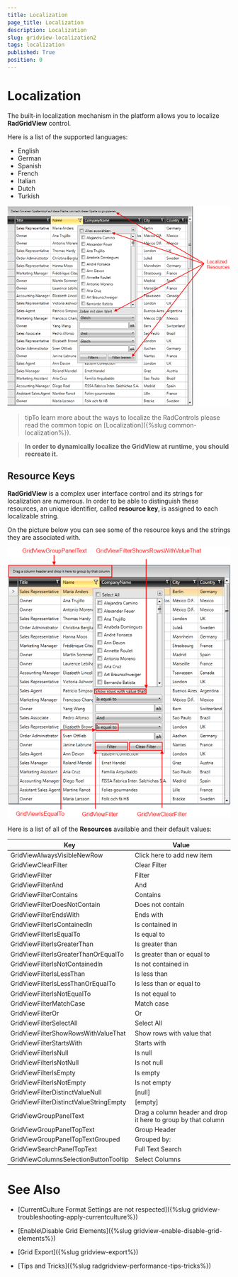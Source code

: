 ```yaml
---
title: Localization
page_title: Localization
description: Localization
slug: gridview-localization2
tags: localization
published: True
position: 0
---
```


# Localization


The built-in localization mechanism in the platform allows you to localize __RadGridView__ control. 

Here is a list of the supported languages:

* English            
* German          
* Spanish           
* French
* Italian              
* Dutch             
* Turkish

![Rad Grid View Localization 4](images/RadGridView_Localization_4.png)

>tipTo learn more about the ways to localize the RadControls please read the common topic on [Localization]({%slug common-localization%}).

>__In order to dynamically localize the GridView at runtime, you should recreate it.__

## Resource Keys

__RadGridView__ is a complex user interface control and its strings for localization are numerous. In order to be able to distinguish these resources, an unique identifier, called __resource key__, is assigned to each localizable string.

On the picture below you can see some of the resource keys and the strings they are associated with.

![Rad Grid View Localization 3](images/RadGridView_Localization_3.png)

Here is a list of all of the __Resources__ available and their default values:

Key	|	Value
---	|	---	
GridViewAlwaysVisibleNewRow | Click here to add new item
GridViewClearFilter | Clear Filter
GridViewFilter | Filter
GridViewFilterAnd | And
GridViewFilterContains | Contains
GridViewFilterDoesNotContain | Does not contain
GridViewFilterEndsWith | Ends with
GridViewFilterIsContainedIn | Is contained in
GridViewFilterIsEqualTo | Is equal to
GridViewFilterIsGreaterThan | Is greater than
GridViewFilterIsGreaterThanOrEqualTo | Is greater than or equal to
GridViewFilterIsNotContainedIn | Is not contained in
GridViewFilterIsLessThan | Is less than
GridViewFilterIsLessThanOrEqualTo | Is less than or equal to
GridViewFilterIsNotEqualTo | Is not equal to
GridViewFilterMatchCase | Match case 
GridViewFilterOr | Or
GridViewFilterSelectAll | Select All
GridViewFilterShowRowsWithValueThat | Show rows with value that
GridViewFilterStartsWith | Starts with
GridViewFilterIsNull | Is null
GridViewFilterIsNotNull | Is not null
GridViewFilterIsEmpty | Is empty
GridViewFilterIsNotEmpty | Is not empty
GridViewFilterDistinctValueNull | [null]
GridViewFilterDistinctValueStringEmpty | [empty]
GridViewGroupPanelText | Drag a column header and drop it here to group by that column
GridViewGroupPanelTopText | Group Header
GridViewGroupPanelTopTextGrouped | Grouped by:
GridViewSearchPanelTopText | Full Text Search
GridViewColumnsSelectionButtonTooltip | Select Columns

# See Also

 * [CurrentCulture Format Settings are not respected]({%slug gridview-troubleshooting-apply-currentculture%})

 * [Enable\Disable Grid Elements]({%slug gridview-enable-disable-grid-elements%})

 * [Grid Export]({%slug gridview-export%})

 * [Tips and Tricks]({%slug radgridview-performance-tips-tricks%})
